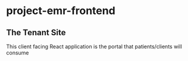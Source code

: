 # project-emr-frontend

## The Tenant Site

This client facing React application is the portal that patients/clients will consume
